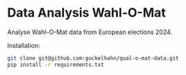 # Data Analysis Wahl-O-Mat

Analyse Wahl-O-Mat data from European elections 2024.

Installation:

```bash
git clone git@github.com:gockelhahn/qual-o-mat-data.git
pip install -r requirements.txt
```